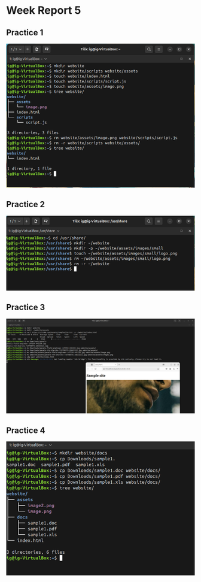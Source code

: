 # Week Report 5

## Practice 1
![p1](practice1.png)

## Practice 2
![p2](practice2.png)

## Practice 3
![p3](practice3.png)

## Practice 4
![p4](practice4.png)